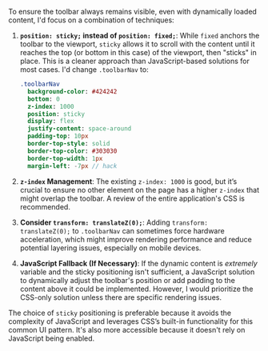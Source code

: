 To ensure the toolbar always remains visible, even with dynamically loaded content, I'd focus on a combination of techniques:

1. **`position: sticky;` instead of `position: fixed;`**: While `fixed` anchors the toolbar to the viewport, `sticky` allows it to scroll with the content until it reaches the top (or bottom in this case) of the viewport, then "sticks" in place. This is a cleaner approach than JavaScript-based solutions for most cases.  I'd change `.toolbarNav` to:

   ```sass
   .toolbarNav
     background-color: #424242
     bottom: 0
     z-index: 1000
     position: sticky
     display: flex
     justify-content: space-around
     padding-top: 10px
     border-top-style: solid
     border-top-color: #303030
     border-top-width: 1px
     margin-left: -7px // hack
   ```

2. **`z-index` Management**: The existing `z-index: 1000` is good, but it’s crucial to ensure no other element on the page has a higher `z-index` that might overlap the toolbar.  A review of the entire application's CSS is recommended.

3. **Consider `transform: translateZ(0);`**: Adding `transform: translateZ(0);` to `.toolbarNav` can sometimes force hardware acceleration, which might improve rendering performance and reduce potential layering issues, especially on mobile devices.

4. **JavaScript Fallback (If Necessary)**: If the dynamic content is *extremely* variable and the sticky positioning isn't sufficient, a JavaScript solution to dynamically adjust the toolbar's position or add padding to the content above it could be implemented. However, I would prioritize the CSS-only solution unless there are specific rendering issues.

The choice of `sticky` positioning is preferable because it avoids the complexity of JavaScript and leverages CSS’s built-in functionality for this common UI pattern.  It's also more accessible because it doesn't rely on JavaScript being enabled.